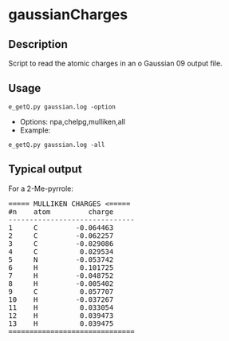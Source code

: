 # gaussianCharges

## Description

Script to read the atomic charges in an o Gaussian 09 output file.


## Usage     

```console
e_getQ.py gaussian.log -option
```

- Options:   npa,chelpg,mulliken,all
- Example:   
```console
e_getQ.py gaussian.log -all
```

## Typical output


For a 2-Me-pyrrole:

<pre>
===== MULLIKEN CHARGES <=====
#n    atom         charge
------------------------------
1     C         -0.064463
2     C         -0.062257
3     C         -0.029086
4     C          0.029534
5     N         -0.053742
6     H          0.101725
7     H         -0.048752
8     H         -0.005402
9     C          0.057707
10    H         -0.037267
11    H          0.033054
12    H          0.039473
13    H          0.039475
==============================
</pre>
